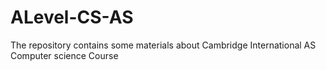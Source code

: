 # ALevel-CS-AS
The repository contains some materials about Cambridge International AS Computer science Course

